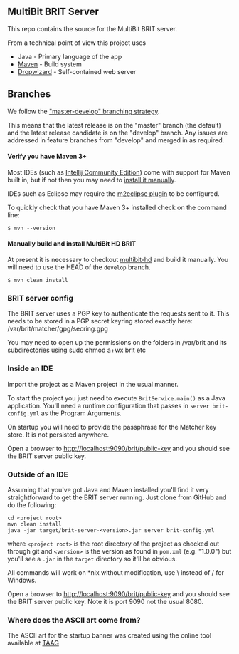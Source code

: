 ## MultiBit BRIT Server

This repo contains the source for the MultiBit BRIT server.

From a technical point of view this project uses

* Java - Primary language of the app
* [Maven](http://maven.apache.org/) - Build system
* [Dropwizard](http://dropwizard.io) - Self-contained web server

## Branches

We follow the ["master-develop" branching strategy](http://nvie.com/posts/a-successful-git-branching-model/).

This means that the latest release is on the "master" branch (the default) and the latest release candidate is on the "develop" branch.
Any issues are addressed in feature branches from "develop" and merged in as required.

#### Verify you have Maven 3+

Most IDEs (such as [Intellij Community Edition](http://www.jetbrains.com/idea/download/)) come with support for Maven built in,
but if not then you may need to [install it manually](http://maven.apache.org/download.cgi).

IDEs such as Eclipse may require the [m2eclipse plugin](http://www.sonatype.org/m2eclipse) to be configured.

To quickly check that you have Maven 3+ installed check on the command line:
```
$ mvn --version
```

#### Manually build and install MultiBit HD BRIT

At present it is necessary to checkout [multibit-hd](https://github.com/bitcoin-solutions/multibit-hd/) and build it manually. You will need to
use the HEAD of the `develop` branch.
```
$ mvn clean install
```

### BRIT server config
The BRIT server uses a PGP key to authenticate the requests sent to it.
This needs to be stored in a PGP secret keyring stored exactly here:
/var/brit/matcher/gpg/secring.gpg

You may need to open up the permissions on the folders in /var/brit and its subdirectories using
sudo chmod a+wx brit
etc


### Inside an IDE

Import the project as a Maven project in the usual manner.

To start the project you just need to execute `BritService.main()` as a Java application. You'll need a runtime configuration
that passes in `server brit-config.yml` as the Program Arguments.

On startup you will need to provide the passphrase for the Matcher key store. It is not persisted anywhere.

Open a browser to [http://localhost:9090/brit/public-key](http://localhost:9090/brit/public-key) and you should see the BRIT server
public key.

### Outside of an IDE

Assuming that you've got Java and Maven installed you'll find it very straightforward to get the BRIT server running. Just clone
from GitHub and do the following:

```
cd <project root>
mvn clean install
java -jar target/brit-server-<version>.jar server brit-config.yml
```

where `<project root>` is the root directory of the project as checked out through git and `<version>` is the version
as found in `pom.xml` (e.g. "1.0.0") but you'll see a `.jar` in the `target` directory so it'll be obvious.

All commands will work on *nix without modification, use \ instead of / for Windows.

Open a browser to [http://localhost:9090/brit/public-key](http://localhost:9090/brit/public-key) and you should see the BRIT server
public key. Note it is port 9090 not the usual 8080.

### Where does the ASCII art come from?

The ASCII art for the startup banner was created using the online tool available at
[TAAG](http://patorjk.com/software/taag/#p=display&f=Slant&t=BRIT%20Server)
